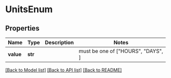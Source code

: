 # UnitsEnum

## Properties
Name | Type | Description | Notes
------------ | ------------- | ------------- | -------------
**value** | **str** |  |  must be one of ["HOURS", "DAYS", ]

[[Back to Model list]](../README.md#documentation-for-models) [[Back to API list]](../README.md#documentation-for-api-endpoints) [[Back to README]](../README.md)


